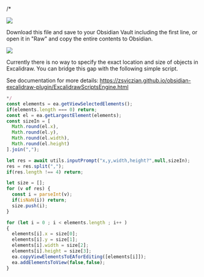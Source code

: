 /*

![](https://raw.githubusercontent.com/zsviczian/obsidian-excalidraw-plugin/master/images/scripts-download-raw.jpg)

Download this file and save to your Obsidian Vault including the first line, or open it in "Raw" and copy the entire contents to Obsidian.

![](https://raw.githubusercontent.com/zsviczian/obsidian-excalidraw-plugin/master/images/scripts-dimensions.jpg)

Currently there is no way to specify the exact location and size of objects in Excalidraw. You can bridge this gap with the following simple script. 

See documentation for more details:
https://zsviczian.github.io/obsidian-excalidraw-plugin/ExcalidrawScriptsEngine.html

```javascript
*/
const elements = ea.getViewSelectedElements();
if(elements.length === 0) return;
const el = ea.getLargestElement(elements);
const sizeIn = [
  Math.round(el.x),
  Math.round(el.y),
  Math.round(el.width),
  Math.round(el.height)
].join(",");

let res = await utils.inputPrompt("x,y,width,height?",null,sizeIn);
res = res.split(",");
if(res.length !== 4) return;

let size = [];
for (v of res) {
  const i = parseInt(v);
  if(isNaN(i)) return;
  size.push(i);
}

for (let i = 0 ; i < elements.length ; i++ )
{
  elements[i].x = size[0];
  elements[i].y = size[1];
  elements[i].width = size[2];
  elements[i].height = size[3];
  ea.copyViewElementsToEAforEditing([elements[i]]);
  ea.addElementsToView(false,false);
}
